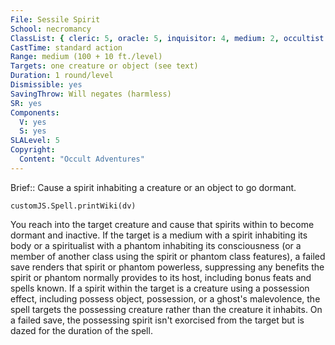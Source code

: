 ```yaml
---
File: Sessile Spirit
School: necromancy
ClassList: { cleric: 5, oracle: 5, inquisitor: 4, medium: 2, occultist: 3, shaman: 4, spiritualist: 3, witch: 5 }
CastTime: standard action
Range: medium (100 + 10 ft./level)
Targets: one creature or object (see text)
Duration: 1 round/level
Dismissible: yes
SavingThrow: Will negates (harmless)
SR: yes
Components:
  V: yes
  S: yes
SLALevel: 5
Copyright:
  Content: "Occult Adventures"
---
```

Brief:: Cause a spirit inhabiting a creature or an object to go dormant.

```dataviewjs
customJS.Spell.printWiki(dv)
```

You reach into the target creature and cause that spirits within to become dormant and inactive. If the target is a medium with a spirit inhabiting its body or a spiritualist with a phantom inhabiting its consciousness (or a member of another class using the spirit or phantom class features), a failed save renders that spirit or phantom powerless, suppressing any benefits the spirit or phantom normally provides to its host, including bonus feats and spells known.  If a spirit within the target is a creature using a possession effect, including possess object, possession, or a ghost's malevolence, the spell targets the possessing creature rather than the creature it inhabits. On a failed save, the possessing spirit isn't exorcised from the target but is dazed for the duration of the spell.
